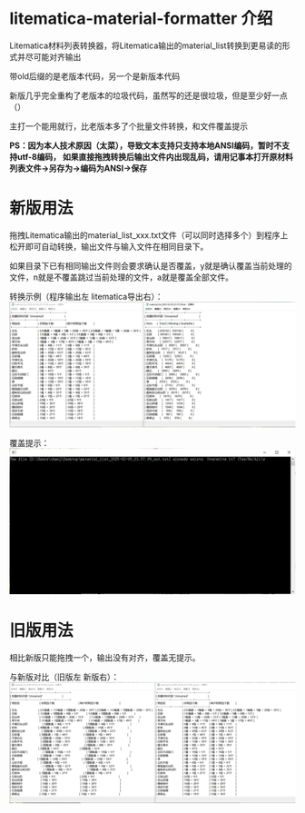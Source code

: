 # litematica-material-formatter 介绍
Litematica材料列表转换器，将Litematica输出的material_list转换到更易读的形式并尽可能对齐输出

带old后缀的是老版本代码，另一个是新版本代码

新版几乎完全重构了老版本的垃圾代码，虽然写的还是很垃圾，但是至少好一点（）

主打一个能用就行，比老版本多了个批量文件转换，和文件覆盖提示

**PS：因为本人技术原因（太菜），导致文本支持只支持本地ANSI编码，暂时不支持utf-8编码，
如果直接拖拽转换后输出文件内出现乱码，请用记事本打开原材料列表文件->另存为->编码为ANSI->保存**

# 新版用法
拖拽Litematica输出的material_list_xxx.txt文件（可以同时选择多个）到程序上松开即可自动转换，输出文件与输入文件在相同目录下。

如果目录下已有相同输出文件则会要求确认是否覆盖，y就是确认覆盖当前处理的文件，n就是不覆盖跳过当前处理的文件，a就是覆盖全部文件。

转换示例（程序输出左 litematica导出右）：
![转换示例](https://github.com/chenjunfu2/litematica-material-formatter/blob/main/%E8%BD%AC%E6%8D%A2%E7%A4%BA%E4%BE%8B.png)

覆盖提示：
![覆盖提示](https://github.com/chenjunfu2/litematica-material-formatter/blob/main/%E8%A6%86%E7%9B%96%E6%8F%90%E7%A4%BA.png)

# 旧版用法
相比新版只能拖拽一个，输出没有对齐，覆盖无提示。

与新版对比（旧版左 新版右）：
![对比输出](https://github.com/chenjunfu2/litematica-material-formatter/blob/main/%E6%97%A7%E7%89%88%E8%BE%93%E5%87%BA%E4%B8%8E%E6%96%B0%E7%89%88%E8%BE%93%E5%87%BA.png)

